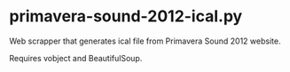 primavera-sound-2012-ical.py
============================

Web scrapper that generates ical file from Primavera Sound 2012 website.

Requires vobject and BeautifulSoup.